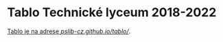 # Tablo Technické lyceum 2018-2022
[Tablo je na adrese *pslib-cz.github.io/tablo/*](https://pslib-cz.github.io/tablo/).
